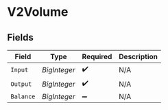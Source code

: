 # V2Volume


## Fields

| Field              | Type               | Required           | Description        |
| ------------------ | ------------------ | ------------------ | ------------------ |
| `Input`            | *BigInteger*       | :heavy_check_mark: | N/A                |
| `Output`           | *BigInteger*       | :heavy_check_mark: | N/A                |
| `Balance`          | *BigInteger*       | :heavy_minus_sign: | N/A                |